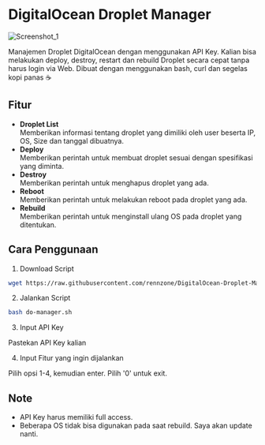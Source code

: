 <h1>DigitalOcean Droplet Manager</h1>

![Screenshot_1](https://github.com/user-attachments/assets/8ed87dcc-8367-4617-86bf-e9508ddcbf8e)


Manajemen Droplet DigitalOcean dengan menggunakan API Key. Kalian bisa melakukan deploy, destroy, restart dan rebuild Droplet secara cepat tanpa harus login via Web.
Dibuat dengan menggunakan bash, curl dan segelas kopi panas ☕

## **Fitur**



- **Droplet List**
<br>Memberikan informasi tentang droplet yang dimiliki oleh user beserta IP, OS, Size dan tanggal dibuatnya.
- **Deploy**
<br>Memberikan perintah untuk membuat droplet sesuai dengan spesifikasi yang diminta.
- **Destroy**
<br>Memberikan perintah untuk menghapus droplet yang ada.
- **Reboot**
<br>Memberikan perintah untuk melakukan reboot pada droplet yang ada.
- **Rebuild**
<br>Memberikan perintah untuk menginstall ulang OS pada droplet yang ditentukan.

## **Cara Penggunaan**



1. Download Script

```bash
wget https://raw.githubusercontent.com/rennzone/DigitalOcean-Droplet-Manager/main/do-manager.sh
```

2. Jalankan Script

```bash
bash do-manager.sh
```

3. Input API Key

Pastekan API Key kalian

4. Input Fitur yang ingin dijalankan

Pilih opsi 1-4, kemudian enter. Pilih '0' untuk exit.

## Note



- API Key harus memiliki full access.
- Beberapa OS tidak bisa digunakan pada saat rebuild. Saya akan update nanti.
